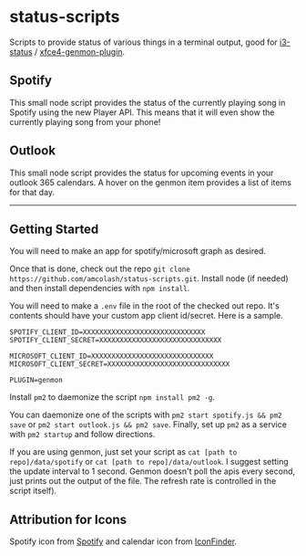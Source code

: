 # status-scripts
Scripts to provide status of various things in a terminal output, good for [i3-status](https://i3wm.org/i3status/) / [xfce4-genmon-plugin](https://goodies.xfce.org/projects/panel-plugins/xfce4-genmon-plugin).

## Spotify
This small node script provides the status of the currently playing song in Spotify using the new Player API. This means that it will even show the currently playing song from your phone!

## Outlook
This small node script provides the status for upcoming events in your outlook 365 calendars. A hover on the genmon item provides a list of items for that day.

---------------------

## Getting Started
You will need to make an app for spotify/microsoft graph as desired.

Once that is done, check out the repo `git clone https://github.com/amcolash/status-scripts.git`.
Install node (if needed) and then install dependencies with `npm install`.

You will need to make a `.env` file in the root of the checked out repo. It's contents should have your custom app client id/secret. Here is a sample.
```
SPOTIFY_CLIENT_ID=XXXXXXXXXXXXXXXXXXXXXXXXXXXXXX
SPOTIFY_CLIENT_SECRET=XXXXXXXXXXXXXXXXXXXXXXXXXXXXXX

MICROSOFT_CLIENT_ID=XXXXXXXXXXXXXXXXXXXXXXXXXXXXXX
MICROSOFT_CLIENT_SECRET=XXXXXXXXXXXXXXXXXXXXXXXXXXXXXX

PLUGIN=genmon
```

Install `pm2` to daemonize the script `npm install pm2 -g`.

You can daemonize one of the scripts with `pm2 start spotify.js && pm2 save` or `pm2 start outlook.js && pm2 save`.
Finally, set up `pm2` as a service with `pm2 startup` and follow directions.

If you are using genmon, just set your script as `cat [path to repo]/data/spotify` or `cat [path to repo]/data/outlook`. I suggest setting the update interval to 1 second. Genmon doesn't poll the apis every second, just prints out the output of the file. The refresh rate is controlled in the script itself).

## Attribution for Icons
Spotify icon from [Spotify](https://developer.spotify.com/branding-guidelines/) and calendar icon from [IconFinder](https://www.iconfinder.com/icons/285670/calendar_icon).
